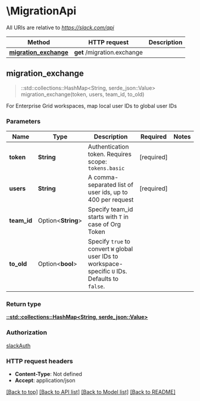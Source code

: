 # \MigrationApi

All URIs are relative to *https://slack.com/api*

Method | HTTP request | Description
------------- | ------------- | -------------
[**migration_exchange**](MigrationApi.md#migration_exchange) | **get** /migration.exchange | 



## migration_exchange

> ::std::collections::HashMap<String, serde_json::Value> migration_exchange(token, users, team_id, to_old)


For Enterprise Grid workspaces, map local user IDs to global user IDs

### Parameters


Name | Type | Description  | Required | Notes
------------- | ------------- | ------------- | ------------- | -------------
**token** | **String** | Authentication token. Requires scope: `tokens.basic` | [required] |
**users** | **String** | A comma-separated list of user ids, up to 400 per request | [required] |
**team_id** | Option<**String**> | Specify team_id starts with `T` in case of Org Token |  |
**to_old** | Option<**bool**> | Specify `true` to convert `W` global user IDs to workspace-specific `U` IDs. Defaults to `false`. |  |

### Return type

[**::std::collections::HashMap<String, serde_json::Value>**](serde_json::Value.md)

### Authorization

[slackAuth](../README.md#slackAuth)

### HTTP request headers

- **Content-Type**: Not defined
- **Accept**: application/json

[[Back to top]](#) [[Back to API list]](../README.md#documentation-for-api-endpoints) [[Back to Model list]](../README.md#documentation-for-models) [[Back to README]](../README.md)


